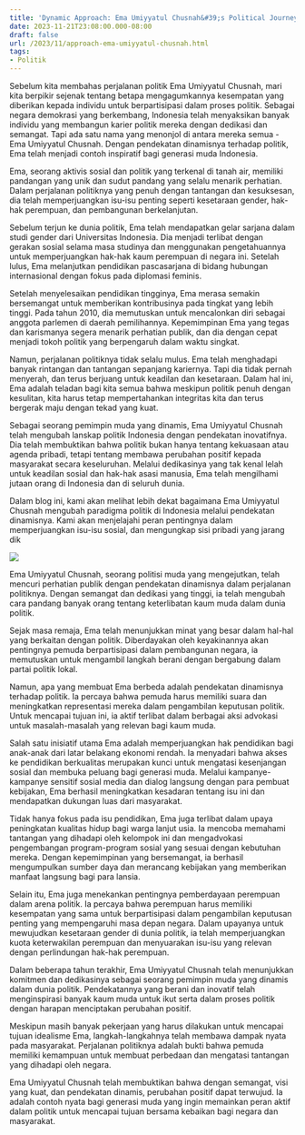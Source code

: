 ```yaml
---
title: 'Dynamic Approach: Ema Umiyyatul Chusnah&#39;s Political Journey'
date: 2023-11-21T23:08:00.000-08:00
draft: false
url: /2023/11/approach-ema-umiyyatul-chusnah.html
tags: 
- Politik
---
```


  

Sebelum kita membahas perjalanan politik Ema Umiyyatul Chusnah, mari kita berpikir sejenak tentang betapa mengagumkannya kesempatan yang diberikan kepada individu untuk berpartisipasi dalam proses politik. Sebagai negara demokrasi yang berkembang, Indonesia telah menyaksikan banyak individu yang membangun karier politik mereka dengan dedikasi dan semangat. Tapi ada satu nama yang menonjol di antara mereka semua - Ema Umiyyatul Chusnah. Dengan pendekatan dinamisnya terhadap politik, Ema telah menjadi contoh inspiratif bagi generasi muda Indonesia.

  

Ema, seorang aktivis sosial dan politik yang terkenal di tanah air, memiliki pandangan yang unik dan sudut pandang yang selalu menarik perhatian. Dalam perjalanan politiknya yang penuh dengan tantangan dan kesuksesan, dia telah memperjuangkan isu-isu penting seperti kesetaraan gender, hak-hak perempuan, dan pembangunan berkelanjutan.

  

Sebelum terjun ke dunia politik, Ema telah mendapatkan gelar sarjana dalam studi gender dari Universitas Indonesia. Dia menjadi terlibat dengan gerakan sosial selama masa studinya dan menggunakan pengetahuannya untuk memperjuangkan hak-hak kaum perempuan di negara ini. Setelah lulus, Ema melanjutkan pendidikan pascasarjana di bidang hubungan internasional dengan fokus pada diplomasi feminis.

  

Setelah menyelesaikan pendidikan tingginya, Ema merasa semakin bersemangat untuk memberikan kontribusinya pada tingkat yang lebih tinggi. Pada tahun 2010, dia memutuskan untuk mencalonkan diri sebagai anggota parlemen di daerah pemilihannya. Kepemimpinan Ema yang tegas dan karismanya segera menarik perhatian publik, dan dia dengan cepat menjadi tokoh politik yang berpengaruh dalam waktu singkat.

  

Namun, perjalanan politiknya tidak selalu mulus. Ema telah menghadapi banyak rintangan dan tantangan sepanjang kariernya. Tapi dia tidak pernah menyerah, dan terus berjuang untuk keadilan dan kesetaraan. Dalam hal ini, Ema adalah teladan bagi kita semua bahwa meskipun politik penuh dengan kesulitan, kita harus tetap mempertahankan integritas kita dan terus bergerak maju dengan tekad yang kuat.

  

Sebagai seorang pemimpin muda yang dinamis, Ema Umiyyatul Chusnah telah mengubah lanskap politik Indonesia dengan pendekatan inovatifnya. Dia telah membuktikan bahwa politik bukan hanya tentang kekuasaan atau agenda pribadi, tetapi tentang membawa perubahan positif kepada masyarakat secara keseluruhan. Melalui dedikasinya yang tak kenal lelah untuk keadilan sosial dan hak-hak asasi manusia, Ema telah mengilhami jutaan orang di Indonesia dan di seluruh dunia.

  

Dalam blog ini, kami akan melihat lebih dekat bagaimana Ema Umiyyatul Chusnah mengubah paradigma politik di Indonesia melalui pendekatan dinamisnya. Kami akan menjelajahi peran pentingnya dalam memperjuangkan isu-isu sosial, dan mengungkap sisi pribadi yang jarang dik

  

![](https://awsimages.detik.net.id/community/media/visual/2022/11/02/ema-ummiyatul-chusnah.jpeg?w=700&q=90)

  

Ema Umiyyatul Chusnah, seorang politisi muda yang mengejutkan, telah mencuri perhatian publik dengan pendekatan dinamisnya dalam perjalanan politiknya. Dengan semangat dan dedikasi yang tinggi, ia telah mengubah cara pandang banyak orang tentang keterlibatan kaum muda dalam dunia politik.

  

Sejak masa remaja, Ema telah menunjukkan minat yang besar dalam hal-hal yang berkaitan dengan politik. Diberdayakan oleh keyakinannya akan pentingnya pemuda berpartisipasi dalam pembangunan negara, ia memutuskan untuk mengambil langkah berani dengan bergabung dalam partai politik lokal.

  

Namun, apa yang membuat Ema berbeda adalah pendekatan dinamisnya terhadap politik. Ia percaya bahwa pemuda harus memiliki suara dan meningkatkan representasi mereka dalam pengambilan keputusan politik. Untuk mencapai tujuan ini, ia aktif terlibat dalam berbagai aksi advokasi untuk masalah-masalah yang relevan bagi kaum muda.

  

Salah satu inisiatif utama Ema adalah memperjuangkan hak pendidikan bagi anak-anak dari latar belakang ekonomi rendah. Ia menyadari bahwa akses ke pendidikan berkualitas merupakan kunci untuk mengatasi kesenjangan sosial dan membuka peluang bagi generasi muda. Melalui kampanye-kampanye sensitif sosial media dan dialog langsung dengan para pembuat kebijakan, Ema berhasil meningkatkan kesadaran tentang isu ini dan mendapatkan dukungan luas dari masyarakat.

  

Tidak hanya fokus pada isu pendidikan, Ema juga terlibat dalam upaya peningkatan kualitas hidup bagi warga lanjut usia. Ia mencoba memahami tantangan yang dihadapi oleh kelompok ini dan mengadvokasi pengembangan program-program sosial yang sesuai dengan kebutuhan mereka. Dengan kepemimpinan yang bersemangat, ia berhasil mengumpulkan sumber daya dan merancang kebijakan yang memberikan manfaat langsung bagi para lansia.

  

Selain itu, Ema juga menekankan pentingnya pemberdayaan perempuan dalam arena politik. Ia percaya bahwa perempuan harus memiliki kesempatan yang sama untuk berpartisipasi dalam pengambilan keputusan penting yang mempengaruhi masa depan negara. Dalam upayanya untuk mewujudkan kesetaraan gender di dunia politik, ia telah memperjuangkan kuota keterwakilan perempuan dan menyuarakan isu-isu yang relevan dengan perlindungan hak-hak perempuan.

  

Dalam beberapa tahun terakhir, Ema Umiyyatul Chusnah telah menunjukkan komitmen dan dedikasinya sebagai seorang pemimpin muda yang dinamis dalam dunia politik. Pendekatannya yang berani dan inovatif telah menginspirasi banyak kaum muda untuk ikut serta dalam proses politik dengan harapan menciptakan perubahan positif.

  

Meskipun masih banyak pekerjaan yang harus dilakukan untuk mencapai tujuan idealisme Ema, langkah-langkahnya telah membawa dampak nyata pada masyarakat. Perjalanan politiknya adalah bukti bahwa pemuda memiliki kemampuan untuk membuat perbedaan dan mengatasi tantangan yang dihadapi oleh negara.

  

Ema Umiyyatul Chusnah telah membuktikan bahwa dengan semangat, visi yang kuat, dan pendekatan dinamis, perubahan positif dapat terwujud. Ia adalah contoh nyata bagi generasi muda yang ingin memainkan peran aktif dalam politik untuk mencapai tujuan bersama kebaikan bagi negara dan masyarakat.